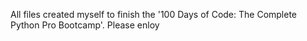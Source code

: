 All files created myself to finish the '100 Days of Code: The Complete Python Pro Bootcamp'. Please enloy
